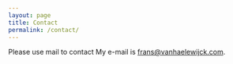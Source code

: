 ```yaml
---
layout: page
title: Contact
permalink: /contact/
---
```

Please use mail to contact
My e-mail is [frans@vanhaelewijck.com](mailto:frans@vanhaelewijck.com).